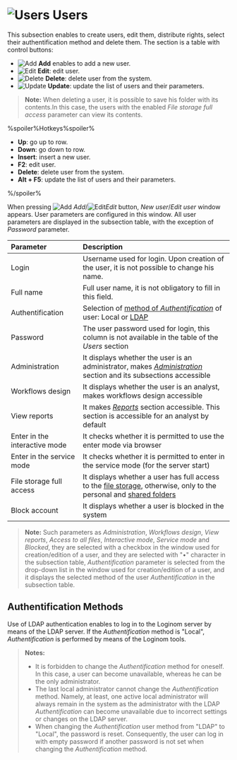 # ![Users](../images/icons/admin-system-objects/users_default.svg) Users

This subsection enables to create users, edit them, distribute rights, select their authentification method and delete them. The section is a table with control buttons:

* ![Add](../images/icons/toolbar-controls/plus_default.svg) **Add** enables to add a new user.
* ![Edit](../images/icons/toolbar-controls/edit_default.svg) **Edit**: edit user.
* ![Delete](../images/icons/toolbar-controls/delete_default.svg) **Delete**: delete user from the system.
* ![Update](../images/icons/toolbar-controls/refresh_default.svg) **Update**: update the list of users and their parameters.

> **Note:** When deleting a user, it is possible to save his folder with its contents.In this case, the users with the enabled *File storage full access* parameter can view its contents.

%spoiler%Hotkeys%spoiler%

* **Up**: go up to row.
* **Down**: go down to row.
* **Insert**: insert a new user.
* **F2**: edit user.
* **Delete**: delete user from the system.
* **Alt + F5**: update the list of users and their parameters.

%/spoiler%

When pressing ![Add](../images/icons/toolbar-controls/plus_default.svg) *Add*/![Edit](../images/icons/toolbar-controls/edit_default.svg)*Edit* button, *New user*/*Edit user* window appears. User parameters are configured in this window. All user parameters are displayed in the subsection table, with the exception of *Password* parameter.

|Parameter|Description|
|:-|:-|
|Login|Username used for login. Upon creation of the user, it is not possible to change his name.|
|Full name|Full user name, it is not obligatory to fill in this field.|
|Authentification|Selection of [method of *Authentification*](./users.md#sposoby-autentifikatsii) of user: Local or [LDAP](./ldap.md)|
|Password|The user password used for login, this column is not available in the table of the *Users* section|
|Administration|It displays whether the user is an administrator, makes [*Administration*](./README.md) section and its subsections accessible|
|Workflows design|It displays whether the user is an analyst, makes workflows design accessible|
|View reports|It makes [*Reports*](../report/README.md) section accessible. This section is accessible for an analyst by default|
|Enter in the interactive mode|It checks whether it is permitted to use the enter mode via browser|
|Enter in the service mode|It checks whether it is permitted to enter in the service mode (for the server start)|
|File storage full access|It displays whether a user has full access to the [file storage](../location_user_files.md), otherwise, only to the personal and [shared folders](../location_user_files.md)|
|Block account|It displays whether a user is blocked in the system|

> **Note:** Such parameters as *Administration*, *Workflows design*, *View reports*, *Access to all files*, *Interactive mode*, *Service mode* and *Blocked*, they are selected with a checkbox in the window used for creation/edition of a user, and they are selected with "•" character in the subsection table, *Authentification* parameter is selected from the drop-down list in the window used for creation/edition of a user, and it displays the selected method of the user *Authentification* in the subsection table.

## Authentification Methods

Use of LDAP authentication enables to log in to the Loginom server by means of the LDAP server. If the *Authentification* method is "Local", *Authentification* is performed by means of  the Loginom tools.

> **Notes:**
>
> * It is forbidden to change the *Authentification* method for oneself. In this case, a user can become unavailable, whereas he can be the only administrator.
> * The last local administrator cannot change the *Authentification* method. Namely, at least, one active local administrator will always remain in the system as the administrator with the LDAP *Authentification* can become unavailable due to incorrect settings or changes on the LDAP server.
> * When changing the *Authentification* user method from "LDAP" to "Local", the password is reset. Consequently, the user can log in with empty password if another password is not set when changing the *Authentification* method.
